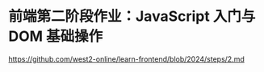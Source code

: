 # 前端第二阶段作业：JavaScript 入门与 DOM 基础操作

<https://github.com/west2-online/learn-frontend/blob/2024/steps/2.md>

